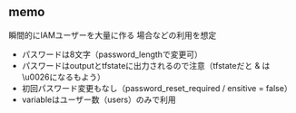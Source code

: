 ## memo

瞬間的にIAMユーザーを大量に作る
場合などの利用を想定

 - パスワードは8文字（password_lengthで変更可）
 - パスワードはoutputとtfstateに出力されるので注意（tfstateだと & は\u0026になるもよう）
 - 初回パスワード変更もなし（password_reset_required / ensitive = false）
 - variableはユーザー数（users）のみで利用
